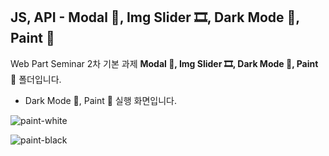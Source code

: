 ## JS, API - Modal 🔳, Img Slider 🎞, Dark Mode 🌙, Paint 🎨

Web Part Seminar 2차 기본 과제 <b>Modal 🔳, Img Slider 🎞, Dark Mode 🌙, Paint 🎨</b> 폴더입니다.

- Dark Mode 🌙, Paint 🎨 실행 화면입니다.

![paint-white](https://img1.daumcdn.net/thumb/R1280x0/?scode=mtistory2&fname=https%3A%2F%2Fblog.kakaocdn.net%2Fdn%2FbTLUSd%2Fbtq2lCLh685%2FnyIAgxm4cygfgcqhDZvpRk%2Fimg.png)

![paint-black](https://img1.daumcdn.net/thumb/R1280x0/?scode=mtistory2&fname=https%3A%2F%2Fblog.kakaocdn.net%2Fdn%2Fbr5JzB%2Fbtq2tlutHxy%2FCcI0Y6EixMfBgRJcaUe0jk%2Fimg.png)
